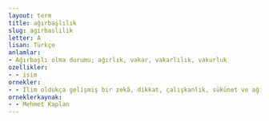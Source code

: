 ```yaml
---
layout: term
title: ağırbaşlılık
slug: agirbaslilik
letter: A
lisan: Türkçe
anlamlar:
- Ağırbaşlı olma durumu; ağırlık, vakar, vakarlılık, vakurluk
ozellikler:
- - isim
ornekler:
- - İlim oldukça gelişmiş bir zekâ, dikkat, çalışkanlık, sükûnet ve ağırbaşlılık ister.
orneklerkaynak:
- - Mehmet Kaplan
---
```

